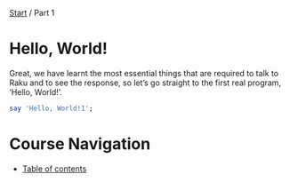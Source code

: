 [Start](../) / Part 1

# Hello, World!

Great, we have learnt the most essential things that are required to talk to Raku and to see the response, so let’s go straight to the first real program, ‘Hello, World!’.

```raku
say 'Hello, World!1';
```

# Course Navigation 

* [Table of contents](../)
